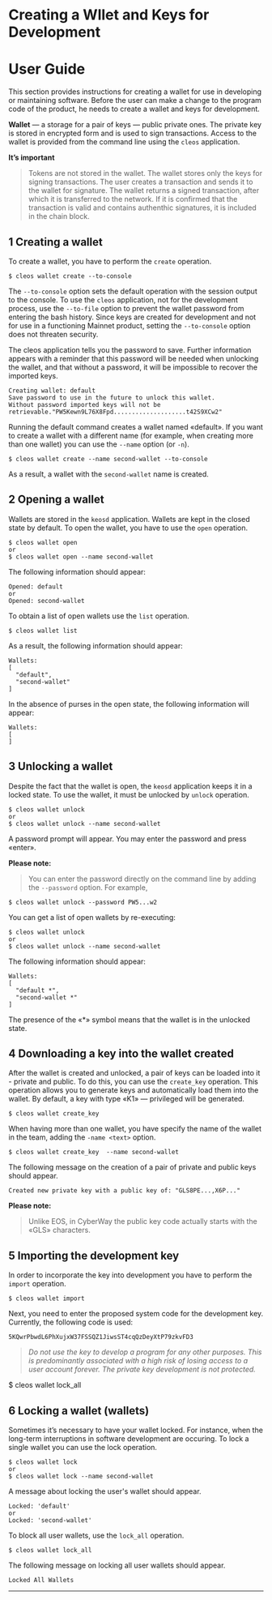 # Creating a Wllet and Keys for Development
# User Guide

This section provides instructions for creating a wallet for use in developing or maintaining software. Before the user can make a change to the program code of the product, he needs to create a wallet and keys for development.  

**Wallet** — a storage for a pair of keys — public private ones. The private key is stored in encrypted form and is used to sign transactions. Access to the wallet is provided from the command line using the `cleos` application.  

**It’s important**  
> Tokens are not stored in the wallet. The wallet stores only the keys for signing transactions. The user creates a transaction and sends it to the wallet for signature. The wallet returns a signed transaction, after which it is transferred to the network. If it is confirmed that the transaction is valid and contains authenthic signatures, it is included in the chain block.


## 1 Creating a wallet  

To create a wallet, you have to perform the `create` operation.
```
$ cleos wallet create --to-console
```
The `--to-console` option sets the default operation with the session output to the console. To use the `cleos` application, not for the development process, use the `--to-file` option to prevent the wallet password from entering the bash history. Since keys are created for development and not for use in a functioning Mainnet product, setting the `--to-console` option does not threaten security.  

The cleos application tells you the password to save. Further information appears with a reminder that this password will be needed when unlocking the wallet, and that without a password, it will be impossible to recover the imported keys.  
```
Creating wallet: default
Save password to use in the future to unlock this wallet.
Without password imported keys will not be retrievable."PW5Kewn9L76X8Fpd....................t42S9XCw2"
```
Running the default command creates a wallet named «default». If you want to create a wallet with a different name (for example, when creating more than one wallet) you can use the `--name` option (or `-n`).
```
$ cleos wallet create --name second-wallet --to-console
```
As a result, a wallet with the `second-wallet` name is created.

## 2 Opening a wallet
Wallets are stored in the `keosd` application. Wallets are kept in the closed state by default. To open the wallet, you have to use the `open` operation.
```
$ cleos wallet open
or
$ cleos wallet open --name second-wallet
```
The following information should appear:
```
Opened: default
or
Opened: second-wallet
```

To obtain a list of open wallets use the `list` operation. 
```
$ cleos wallet list
```

As a result, the following information should appear:
```
Wallets:
[
  "default",
  "second-wallet"
]
```

In the absence of purses in the open state, the following information will appear:
```
Wallets:
[
]
```

## 3 Unlocking a wallet

Despite the fact that the wallet is open, the `keosd` application keeps it in a locked 
state. To use the wallet, it must be unlocked by `unlock` operation.
```
$ cleos wallet unlock
or
$ cleos wallet unlock --name second-wallet
```
A password prompt will appear. You may enter the password and press «enter».  

**Please note:**  
> You can enter the password directly on the command line by adding the `--password` option. For example,
 
```
$ cleos wallet unlock --password PW5...w2
```
You can get a list of open wallets by re-executing: 
```
$ cleos wallet unlock
or
$ cleos wallet unlock --name second-wallet
```

The following information should appear:  
```
Wallets:
[
  "default *",
  "second-wallet *"
]
```
The presence of the «*» symbol means that the wallet is in the unlocked state.

## 4 Downloading a key into the wallet created

After the wallet is created and unlocked, a pair of keys can be loaded into it - private and public. To do this, you can use the `create_key` operation. This operation allows you to generate keys and automatically load them into the wallet. By default, a key with type «K1» — privileged will be generated.
```
$ cleos wallet create_key
```
When having more than one wallet, you have specify the name of the wallet in the team, adding the `-name <text>` option.
```
$ cleos wallet create_key  --name second-wallet
```

The following message on the creation of a pair of private and public keys should appear. 
```
Created new private key with a public key of: "GLS8PE...,X6P..."
```
**Please note:**  
> Unlike EOS, in CyberWay the public key code actually starts with the «GLS» characters.

## 5 Importing the development key
In order to incorporate the key into development you have to perform the `import` operation. 
```
$ cleos wallet import
```
Next, you need to enter the proposed system code for the development key. Currently, the following code is used:
```
5KQwrPbwdL6PhXujxW37FSSQZ1JiwsST4cqQzDeyXtP79zkvFD3
```
 > *Do not use the key to develop a program for any other purposes. This is predominantly associated with a high risk of losing access to a user account forever. The private key development is not protected.*

$ cleos wallet lock_all

## 6 Locking a wallet (wallets)
Sometimes it’s necessary to have your wallet locked. For instance, when the long-term interruptions in software development are occuring. To lock a single wallet you can use the lock operation. 
```
$ cleos wallet lock
or
$ cleos wallet lock --name second-wallet
```

A message about locking the user's wallet should appear.
```
Locked: 'default'
or
Locked: 'second-wallet'
```

To block all user wallets, use the `lock_all` operation.

```
$ cleos wallet lock_all
``` 
The following message on locking all user wallets should appear.
```
Locked All Wallets
```
****


